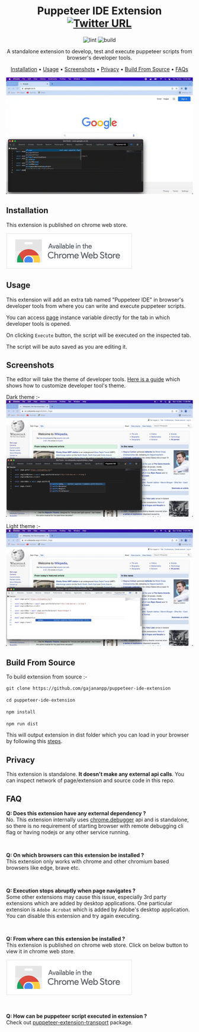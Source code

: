 <div align="center">

# Puppeteer IDE Extension [![Twitter URL](https://img.shields.io/twitter/url?label=Tweet&style=social&url=https%3A%2F%2Fgithub.com%2Fgajananpp%2Fpuppeteer-ide-extension)](https://twitter.com/intent/tweet?text=Quickly%20write%20and%20execute%20puppeteer%20scripts%20without%20leaving%20browser%20%F0%9F%8F%8E%F0%9F%8F%81%0A%0A%23javascript%0A%0A&url=https%3A%2F%2Fgithub.com%2Fgajananpp%2Fpuppeteer-ide-extension)

![lint](https://github.com/gajananpp/puppeteer-ide-extension/actions/workflows/lint.yml/badge.svg) 
![build](https://github.com/gajananpp/puppeteer-ide-extension/actions/workflows/build.yml/badge.svg) 

A standalone extension to develop, test and execute puppeteer scripts from browser's developer tools.

[Installation](#installation) •
[Usage](#usage) •
[Screenshots](#screenshots) •
[Privacy](#privacy) •
[Build From Source](#build-from-source) •
[FAQs](#faq)

<img src="assets/pptr-ide-extension.webp" alt="Demo GIF" width="800"/>


</div>



## Installation
This extension is published on chrome web store.

[![Add from Chrome web store](assets/chrome-web-store-btn.png)](https://chrome.google.com/webstore/detail/puppeteer-ide/ilehdekjacappgghkgmmlbhgbnlkgoid)

## Usage

This extension will add an extra tab named "Puppeteer IDE" in browser's developer tools from where you can write and execute puppeteer scripts.

You can access [page](https://pptr.dev/#?product=Puppeteer&version=v13.0.0&show=api-class-page) instance variable directly for the tab in which developer tools is opened. 

On clicking `Execute` button, the script will be executed on the inspected tab.

The script will be auto saved as you are editing it.

## Screenshots

The editor will take the theme of developer tools. [Here is a guide](https://developer.chrome.com/docs/devtools/customize/dark-theme/) which shows how to customize developer tool's theme.

Dark theme :- 
![Dark theme](assets/screenshots/screen-1.webp)


Light theme :- 
![Light theme](assets/screenshots/screen-2.webp)


## Build From Source

To build extension from source :-
```
git clone https://github.com/gajananpp/puppeteer-ide-extension

cd puppeteer-ide-extension

npm install

npm run dist
```
This will output extension in dist folder which you can load in your browser by following this [steps](https://developer.chrome.com/docs/extensions/mv3/getstarted/#:~:text=The%20directory%20holding%20the%20manifest%20file%20can%20be%20added%20as%20an%20extension%20in%20developer%20mode%20in%20its%20current%20state.).

## Privacy
This extension is standalone. **It doesn't make any external api calls**. You can inspect network of page/extension and source code in this repo.


## FAQ

**Q: Does this extension have any external dependency ?**
<br>
No. This extension internally uses [chrome.debugger](https://developer.chrome.com/docs/extensions/reference/debugger/) api and is standalone, so there is no requirement of starting browser with remote debugging cli flag or having nodejs or any other service running. 

<br>

**Q: On which browsers can this extension be installed ?**
<br>
This extension only works with chrome and other chromium based browsers like edge, brave etc.

<br>

**Q: Execution stops abruptly when page navigates ?**
<br>
Some other extensions may cause this issue, especially 3rd party extensions which are added by desktop applications. One particular extension is `Adobe Acrobat` which is added by Adobe's desktop application.
You can disable this extension and try again executing.

<br>

**Q: From where can this extension be installed ?**
<br>
This extension is published on chrome web store. Click on below button to view it in chrome web store.

[![Add from Chrome web store](assets/chrome-web-store-btn.png)](https://chrome.google.com/webstore/detail/puppeteer-ide/ilehdekjacappgghkgmmlbhgbnlkgoid)

<br>

**Q: How can be puppeteer script executed in extension ?**
<br>
Check out [puppeteer-extension-transport](https://github.com/gajananpp/puppeteer-extension-transport) package.

<br>
